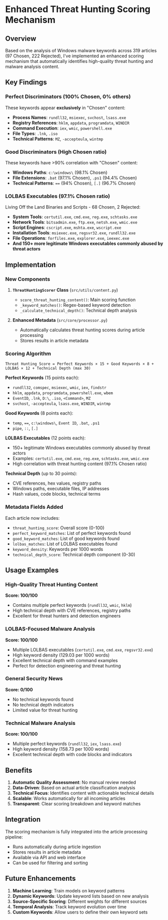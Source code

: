 # Enhanced Threat Hunting Scoring Mechanism

## Overview

Based on the analysis of Windows malware keywords across 319 articles (97 Chosen, 222 Rejected), I've implemented an enhanced scoring mechanism that automatically identifies high-quality threat hunting and malware analysis content.

## Key Findings

### Perfect Discriminators (100% Chosen, 0% others)
These keywords appear **exclusively** in "Chosen" content:

- **Process Names**: `rundll32`, `msiexec`, `svchost`, `lsass.exe`
- **Registry References**: `hklm`, `appdata`, `programdata`, `WINDIR`
- **Command Execution**: `iex`, `wmic`, `powershell.exe`
- **File Types**: `.lnk`, `.iso`
- **Technical Patterns**: `MZ`, `-accepteula`, `wintmp`

### Good Discriminators (High Chosen ratio)
These keywords have >90% correlation with "Chosen" content:

- **Windows Paths**: `c:\windows\` (98.1% Chosen)
- **File Extensions**: `.bat` (97.1% Chosen), `.ps1` (94.4% Chosen)
- **Technical Patterns**: `==` (94% Chosen), `[.]` (96.7% Chosen)

### LOLBAS Executables (97.1% Chosen ratio)
Living Off the Land Binaries and Scripts - 68 Chosen, 2 Rejected:

- **System Tools**: `certutil.exe`, `cmd.exe`, `reg.exe`, `schtasks.exe`
- **Network Tools**: `bitsadmin.exe`, `ftp.exe`, `netsh.exe`, `wmic.exe`
- **Script Engines**: `cscript.exe`, `mshta.exe`, `wscript.exe`
- **Installation Tools**: `msiexec.exe`, `regsvr32.exe`, `rundll32.exe`
- **File Operations**: `forfiles.exe`, `explorer.exe`, `ieexec.exe`
- **And 150+ more legitimate Windows executables commonly abused by threat actors**

## Implementation

### New Components

1. **`ThreatHuntingScorer` Class** (`src/utils/content.py`)
   - `score_threat_hunting_content()`: Main scoring function
   - `_keyword_matches()`: Regex-based keyword detection
   - `_calculate_technical_depth()`: Technical depth analysis

2. **Enhanced Metadata** (`src/core/processor.py`)
   - Automatically calculates threat hunting scores during article processing
   - Stores results in article metadata

### Scoring Algorithm

```
Threat Hunting Score = Perfect Keywords × 15 + Good Keywords × 8 + LOLBAS × 12 + Technical Depth (max 30)
```

**Perfect Keywords** (15 points each):
- `rundll32`, `comspec`, `msiexec`, `wmic`, `iex`, `findstr`
- `hklm`, `appdata`, `programdata`, `powershell.exe`, `wbem`
- `EventID`, `.lnk`, `D:\`, `.iso`, `<Command>`, `MZ`
- `svchost`, `-accepteula`, `lsass.exe`, `WINDIR`, `wintmp`

**Good Keywords** (8 points each):
- `temp`, `==`, `c:\windows\`, `Event ID`, `.bat`, `.ps1`
- `pipe`, `::`, `[.]`

**LOLBAS Executables** (12 points each):
- 150+ legitimate Windows executables commonly abused by threat actors
- Examples: `certutil.exe`, `cmd.exe`, `reg.exe`, `schtasks.exe`, `wmic.exe`
- High correlation with threat hunting content (97.1% Chosen ratio)

**Technical Depth** (up to 30 points):
- CVE references, hex values, registry paths
- Windows paths, executable files, IP addresses
- Hash values, code blocks, technical terms

### Metadata Fields Added

Each article now includes:
- `threat_hunting_score`: Overall score (0-100)
- `perfect_keyword_matches`: List of perfect keywords found
- `good_keyword_matches`: List of good keywords found
- `lolbas_matches`: List of LOLBAS executables found
- `keyword_density`: Keywords per 1000 words
- `technical_depth_score`: Technical depth component (0-30)

## Usage Examples

### High-Quality Threat Hunting Content
**Score: 100/100**
- Contains multiple perfect keywords (`rundll32`, `wmic`, `hklm`)
- High technical depth with CVE references, registry paths
- Excellent for threat hunters and detection engineers

### LOLBAS-Focused Malware Analysis
**Score: 100/100**
- Multiple LOLBAS executables (`certutil.exe`, `cmd.exe`, `regsvr32.exe`)
- High keyword density (129.03 per 1000 words)
- Excellent technical depth with command examples
- Perfect for detection engineering and threat hunting

### General Security News
**Score: 0/100**
- No technical keywords found
- No technical depth indicators
- Limited value for threat hunting

### Technical Malware Analysis
**Score: 100/100**
- Multiple perfect keywords (`rundll32`, `iex`, `lsass.exe`)
- High keyword density (158.73 per 1000 words)
- Excellent technical depth with code blocks and indicators

## Benefits

1. **Automatic Quality Assessment**: No manual review needed
2. **Data-Driven**: Based on actual article classification analysis
3. **Technical Focus**: Identifies content with actionable technical details
4. **Scalable**: Works automatically for all incoming articles
5. **Transparent**: Clear scoring breakdown and keyword matches

## Integration

The scoring mechanism is fully integrated into the article processing pipeline:
- Runs automatically during article ingestion
- Stores results in article metadata
- Available via API and web interface
- Can be used for filtering and sorting

## Future Enhancements

1. **Machine Learning**: Train models on keyword patterns
2. **Dynamic Keywords**: Update keyword lists based on new analysis
3. **Source-Specific Scoring**: Different weights for different sources
4. **Temporal Analysis**: Track keyword evolution over time
5. **Custom Keywords**: Allow users to define their own keyword sets
